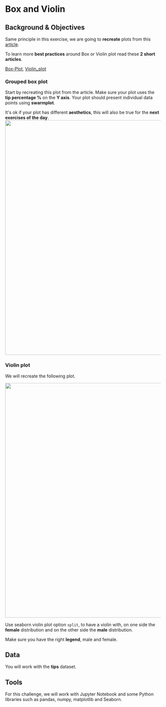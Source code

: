 # Box and Violin

## Background & Objectives

Same principle in this exercise, we are going to **recreate** plots from this [article](https://www.data-to-viz.com/story/OneNumSevCatSubgroupSevObsPerGroup.html).

To learn more **best practices** around Box or Violin plot read these **2 short articles**.

[Box-Plot](https://www.data-to-viz.com/caveat/boxplot.html), [Violin_plot](https://en.wikipedia.org/wiki/Violin_plot)

### Grouped box plot

Start by recreating this plot from the article.
Make sure your plot uses the **tip percentage %** on the **Y axis**.
Your plot should present individual data points using **swarmplot**.

It's ok if your plot has different **aesthetics**, this will also be true for the **next exercises of the day**.
<img src="https://www.data-to-viz.com/story/OneNumSevCatSubgroupSevObsPerGroup_files/figure-html/unnamed-chunk-3-1.png" width="760">

### Violin plot

We will recreate the following plot.

<img src="https://www.data-to-viz.com/story/OneNumSevCatSubgroupSevObsPerGroup_files/figure-html/unnamed-chunk-4-1.png" width="760">

Use seaborn violin plot option `split`, to have a violin with, on one side the **female** distribution and on the other side the **male** distribution.

Make sure you have the right **legend**, male and female.



## Data

You will work with the **tips** dataset.


## Tools

For this challenge, we will work with Jupyter Notebook and some Python libraries such as pandas, numpy, matplotlib and Seaborn.



